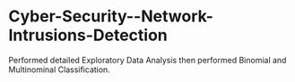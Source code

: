 # Cyber-Security--Network-Intrusions-Detection

Performed detailed Exploratory Data Analysis then performed Binomial and Multinominal Classification.
